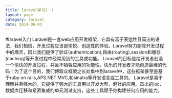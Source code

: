 ```yaml
---
title: laravel学习(一)
layout: page
category: laravel
date: 2014-06-03
---
```

#laravel入门
Laravel是一套web应用开发框架，它具有富于表达性且简洁的语法，我们相信，开发过程应该是愉悦、创造性的体验。Laravel努力剔除开发过程中的痛苦，因此我们提供了验证(authentication),路由(routing),session和缓存(caching)等开发过程中经常用到的工具或功能。
Laravel的目标是给开发者创造一个愉快的开发过程，并且不牺牲应用的功能性，快乐的开发者才能创造最棒的代码！为了这个目的，我们博取众框架之长处集中到laravel中，这些框架甚至是基于ruby on rails,APS.NET MVC,和sinatra等开发语言或工具的。
Laravel是易于理解并且强大的，它提供了强大的工具用以开发大型、健壮的应用。杰出的ioc、数据库迁移和紧密集成的单元测试支持，这些工具赋予你构建任何应用的能力。

